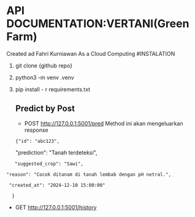 # API DOCUMENTATION:VERTANI(Green Farm)
Created ad Fahri Kurniawan As a Cloud Computing
#INSTALATION
1. git clone  {github repo}
2. python3 -m venv .venv
3. pip install - r requirements.txt

   ## Predict by Post
   - POST http://127.0.0.1:5001/pred
     Method ini akan mengeluarkan response
   ```
   {"id": "abc123",
    ``` 
    "prediction": "Tanah terdeteksi",
 ```
    "suggested_crop": "Sawi",
   ```
    "reason": "Cocok ditanam di tanah lembab dengan pH netral.",
   ```
    "created_at": "2024-12-10 15:00:00"
   ```
      }
   
   - GET http://127.0.0.1:5001/history
